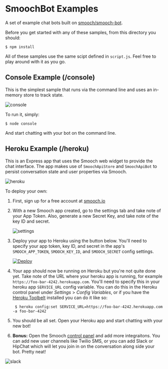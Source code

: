 # SmoochBot Examples

A set of example chat bots built on [smooch/smooch-bot](https://github.com/smooch/smooch-bot).

Before you get started with any of these samples, from this directory you should:

```
$ npm install
```

All of these samples use the same scipt defined in `script.js`. Feel free to play around with it as you go.

## Console Example (/console)

This is the simplest sample that runs via the command line and uses an in-memory store to track state.

![console](/img/console.gif)

To run it, simply:

```
$ node console
```

And start chatting with your bot on the command line.

## Heroku Example (/heroku)

This is an Express app that uses the Smooch web widget to provide the chat interface. The app makes use of `SmoochApiStore` and `SmoochApiBot` to persist conversation state and user properties via Smooch.

![heroku](/img/heroku.gif)

To deploy your own:

1. First, sign up for a free account at [smooch.io](https://app.smooch.io/signup)

1. With a new Smooch app created, go to the settings tab and take note of your App Token. Also, generate a new Secret Key, and take note of the key ID and secret.

    ![settings](/img/settings.png)

1. Deploy your app to Heroku using the button below. You'll need to specify your app token, key ID, and secret in the app's `SMOOCH_APP_TOKEN`, `SMOOCH_KEY_ID`, and `SMOOCH_SECRET` config settings.

    [![Deploy](https://www.herokucdn.com/deploy/button.svg)](https://heroku.com/deploy?template=https://github.com/smooch/smooch-bot-example)

1. Your app should now be running on Heroku but you're not quite done yet. Take note of the URL where your heroku app is running, for example `https://foo-bar-4242.herokuapp.com`. You'll need to specify this in your heroku app `SERVICE_URL` config variable. You can do this in the Heroku control panel under *Settings* > *Config Variables*, or if you have the [Heroku Toolbelt](https://toolbelt.heroku.com/) installed you can do it like so:

        $ heroku config:set SERVICE_URL=https://foo-bar-4242.herokuapp.com -a foo-bar-4242

1. You should be all set. Open your Heroku app and start chatting with your new bot!

1. **Bonus:** Open the Smooch [control panel](https://app.smooch.io) and add more integraitons. You can add new user channels like Twilio SMS, or you can add Slack or HipChat which will let you join in on the conversation along side your bot. Pretty neat!

![slack](/img/slack.png)
